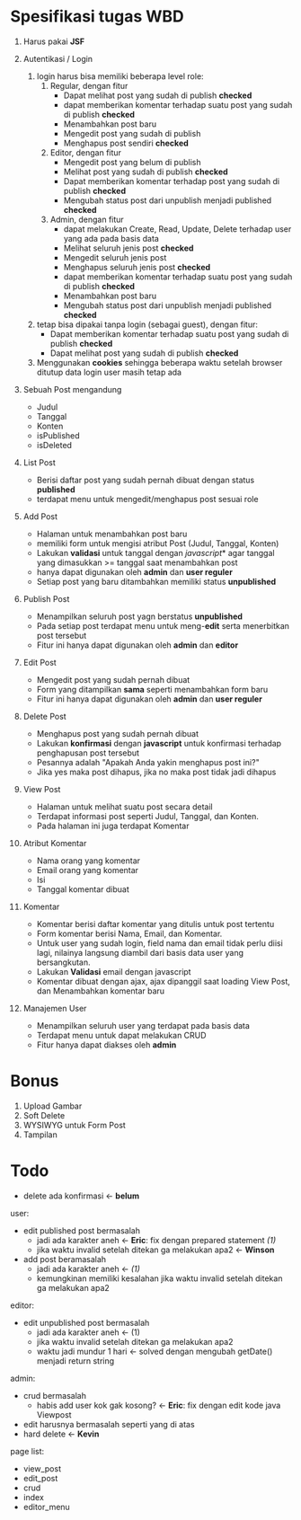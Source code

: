 Spesifikasi tugas WBD
=====================
1. Harus pakai **JSF**

1. Autentikasi / Login
    1. login harus bisa memiliki beberapa level role:
        1. Regular, dengan fitur
            - Dapat melihat post yang sudah di publish **checked**
            - dapat memberikan komentar terhadap suatu post yang sudah di 
              publish **checked**
            - Menambahkan post baru
            - Mengedit post yang sudah di publish
            - Menghapus post sendiri **checked**
        2. Editor, dengan fitur
            - Mengedit post yang belum di publish
            - Melihat post yang sudah di publish **checked**
            - Dapat memberikan komentar terhadap post yang sudah di publish **checked**
            - Mengubah status post dari unpublish menjadi published **checked**
        3. Admin, dengan fitur
            - dapat melakukan Create, Read, Update, Delete terhadap user yang 
              ada pada basis data
            - Melihat seluruh jenis post **checked**
            - Mengedit seluruh jenis post
            - Menghapus seluruh jenis post **checked**
            - dapat memberikan komentar terhadap suatu post yang sudah di
              publish **checked**
            - Menambahkan post baru
            - Mengubah status post dari unpublish menjadi published **checked**
    2. tetap bisa dipakai tanpa login (sebagai guest), dengan fitur:
        - Dapat memberikan komentar terhadap suatu post yang sudah di publish **checked**
        - Dapat melihat post yang sudah di publish **checked**
    3. Menggunakan **cookies** sehingga beberapa waktu setelah browser ditutup 
       data login user masih tetap ada
    
2. Sebuah Post mengandung
    - Judul
    - Tanggal
    - Konten
    - isPublished
    - isDeleted

3. List Post
    * Berisi daftar post yang sudah pernah dibuat dengan status **published**
    * terdapat menu untuk mengedit/menghapus post sesuai role
    
4. Add Post
    * Halaman untuk menambahkan post baru
    * memiliki form untuk mengisi atribut Post (Judul, Tanggal, Konten)
    * Lakukan **validasi** untuk tanggal dengan *javascript** agar tanggal yang
      dimasukkan >= tanggal saat menambahkan post
    * hanya dapat digunakan oleh **admin** dan **user reguler**
    * Setiap post yang baru ditambahkan memiliki status **unpublished**

5. Publish Post 
    * Menampilkan seluruh post yagn berstatus **unpublished**
    * Pada setiap post terdapat menu untuk meng-**edit** serta menerbitkan post 
      tersebut
    * Fitur ini hanya dapat digunakan oleh **admin** dan **editor**
    
6. Edit Post
    * Mengedit post yang sudah pernah dibuat
    * Form yang ditampilkan **sama** seperti menambahkan form baru
    * Fitur ini hanya dapat digunakan oleh **admin** dan **user reguler**
    
7. Delete Post
    * Menghapus post yang sudah pernah dibuat
    * Lakukan **konfirmasi** dengan **javascript** untuk konfirmasi terhadap 
      penghapusan post tersebut
    * Pesannya adalah "Apakah Anda yakin menghapus post ini?"
    * Jika yes maka post dihapus, jika no maka post tidak jadi dihapus

8. View Post
    * Halaman untuk melihat suatu post secara detail
    * Terdapat informasi post seperti Judul, Tanggal, dan Konten.
    * Pada halaman ini juga terdapat Komentar

9. Atribut Komentar
    * Nama orang yang komentar
    * Email orang yang komentar
    * Isi
    * Tanggal komentar dibuat

0. Komentar
    * Komentar berisi daftar komentar yang ditulis untuk post tertentu
    * Form komentar berisi Nama, Email, dan Komentar.
    * Untuk user yang sudah login, field nama dan email tidak perlu diisi lagi,
      nilainya langsung diambil dari basis data user yang bersangkutan.
    * Lakukan **Validasi** email dengan javascript
    * Komentar dibuat dengan ajax, ajax dipanggil saat loading View Post, dan 
      Menambahkan komentar baru

1. Manajemen User
    * Menampilkan seluruh user yang terdapat pada basis data
    * Terdapat menu untuk dapat melakukan CRUD
    * Fitur hanya dapat diakses oleh **admin**


Bonus
=====
1. Upload Gambar
1. Soft Delete
1. WYSIWYG untuk Form Post
1. Tampilan

Todo
====
- delete ada konfirmasi <- **belum**  

user:
- edit published post bermasalah
    - jadi ada karakter aneh <- **Eric**: fix dengan prepared statement *(1)*
    - jika waktu invalid setelah ditekan ga melakukan apa2 <- **Winson**
- add post beramasalah
    - jadi ada karakter aneh <- *(1)*
    - kemungkinan memiliki kesalahan jika waktu invalid setelah ditekan ga melakukan apa2
      
editor: 
- edit unpublished post bermasalah
    - jadi ada karakter aneh <- (1)
    - jika waktu invalid setelah ditekan ga melakukan apa2 
    - waktu jadi mundur 1 hari <- solved dengan mengubah getDate() menjadi return string
    
admin:
- crud bermasalah
    - habis add user kok gak kosong? <- **Eric**: fix dengan edit kode java Viewpost
- edit harusnya bermasalah seperti yang di atas
- hard delete <- **Kevin**
      
page list: 
- view_post
- edit_post
- crud
- index
- editor_menu
